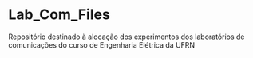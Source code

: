 # Lab_Com_Files
Repositório destinado à alocação dos experimentos dos laboratórios de comunicações do curso de Engenharia Elétrica da UFRN
